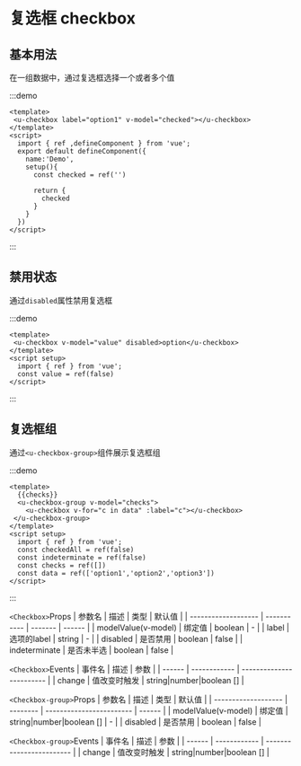 <h1>复选框 checkbox</h1>

<h2>基本用法</h2>

在一组数据中，通过复选框选择一个或者多个值

:::demo 

```vue
<template>
 <u-checkbox label="option1" v-model="checked"></u-checkbox>
</template>
<script>
  import { ref ,defineComponent } from 'vue';
  export default defineComponent({
    name:'Demo',
    setup(){
      const checked = ref('')

      return {
        checked
      }
    }
  })
</script>
```
:::


<h2>禁用状态</h2>

通过`disabled`属性禁用复选框

:::demo 

```vue
<template>
 <u-checkbox v-model="value" disabled>option</u-checkbox>
</template>
<script setup>
  import { ref } from 'vue';
  const value = ref(false)
</script>
```
:::

<h2>复选框组</h2>

通过`<u-checkbox-group>`组件展示复选框组

:::demo 

```vue
<template>
  {{checks}}
  <u-checkbox-group v-model="checks">
    <u-checkbox v-for="c in data" :label="c"></u-checkbox>
 </u-checkbox-group>
</template>
<script setup>
  import { ref } from 'vue';
  const checkedAll = ref(false)
  const indeterminate = ref(false)
  const checks = ref([])
  const data = ref(['option1','option2','option3'])
</script>
```
:::


`<Checkbox>`Props
| 参数名           | 描述      | 类型  | 默认值 |
| ------------------- | ----------- | ------- | ------ |
| modelValue(v-model) | 绑定值   | boolean | -      |
| label               | 选项的label | string  | -      |
| disabled            | 是否禁用 | boolean | false  |
| indeterminate       | 是否未半选 | boolean | false  |


`<Checkbox>`Events
| 事件名 | 描述       | 参数                   |
| ------ | ------------ | ------------------------ |
| change | 值改变时触发 | string|number|boolean [] |


`<Checkbox-group>`Props
| 参数名           | 描述   | 类型                   | 默认值 |
| ------------------- | -------- | ------------------------ | ------ |
| modelValue(v-model) | 绑定值 | string|number|boolean [] | -      |
| disabled            | 是否禁用 | boolean                  | false  |


`<Checkbox-group>`Events
| 事件名 | 描述       | 参数                   |
| ------ | ------------ | ------------------------ |
| change | 值改变时触发 | string|number|boolean [] |
